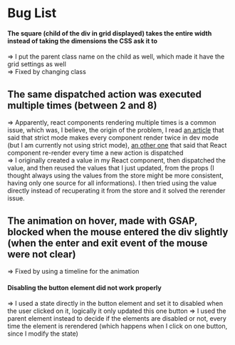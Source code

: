 # Bug List

#### The square (child of the div in grid displayed) takes the entire width instead of taking the dimensions the CSS ask it to
=> I put the parent class name on the child as well, which made it have the grid settings as well  
=> Fixed by changing class

## The same dispatched action was executed multiple times (between 2 and 8)
=> Apparently, react components rendering multiple times is a common issue, which was, I believe, the origin of the problem, I read [an article](https://mariosfakiolas.com/blog/my-react-components-render-twice-and-drive-me-crazy/) that said that strict mode makes every component render twice in dev mode (but I am currently not using strict mode), [an other one](https://medium.com/unsplash/react-redux-performance-considerations-when-dispatching-multiple-actions-5162047bf8a6) that said that React component re-render every time a new action is dispatched  
=> I originally created a value in my React component, then dispatched the value, and then reused the values that I just updated, from the props (I thought always using the values from the store might be more consistent, having only one source for all informations). I then tried using the value directly instead of recuperating it from the store and it solved the rerender issue.

## The animation on hover, made with GSAP, blocked when the mouse entered the div slightly (when the enter and exit event of the mouse were not clear)
=> Fixed by using a timeline for the animation

#### Disabling the button element did not work properly 
=> I used a state directly in the button element and set it to disabled when the user clicked on it, logically it only updated this one button
=> I used the parent element instead to decide if the elements are disabled or not, every time the element is rerendered (which happens when I click on one button, since I modify the state)
